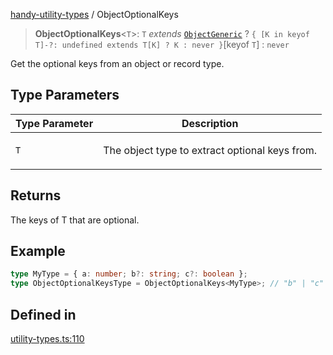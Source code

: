 [handy-utility-types](https://github.com/itsmeid/handy-utility-types/tree/main/docs/README.md) / ObjectOptionalKeys

> **ObjectOptionalKeys**\<`T`\>: `T` *extends* [`ObjectGeneric`](https://github.com/itsmeid/handy-utility-types/tree/main/docs/type-aliases%5CObjectGeneric.md) ? `{ [K in keyof T]-?: undefined extends T[K] ? K : never }`\[keyof `T`\] : `never`

Get the optional keys from an object or record type.

## Type Parameters

<table>
<thead>
<tr>
<th>Type Parameter</th>
<th>Description</th>
</tr>
</thead>
<tbody>
<tr>
<td>

`T`

</td>
<td>

The object type to extract optional keys from.

</td>
</tr>
</tbody>
</table>

## Returns

The keys of T that are optional.

## Example

```ts
type MyType = { a: number; b?: string; c?: boolean };
type ObjectOptionalKeysType = ObjectOptionalKeys<MyType>; // "b" | "c"
```

## Defined in

[utility-types.ts:110](https://github.com/itsmeid/handy-utility-types/blob/361f33ed663ecb70e7a5632aeff8b3063307bcd0/lib/modular/utility-types.ts#L110)
